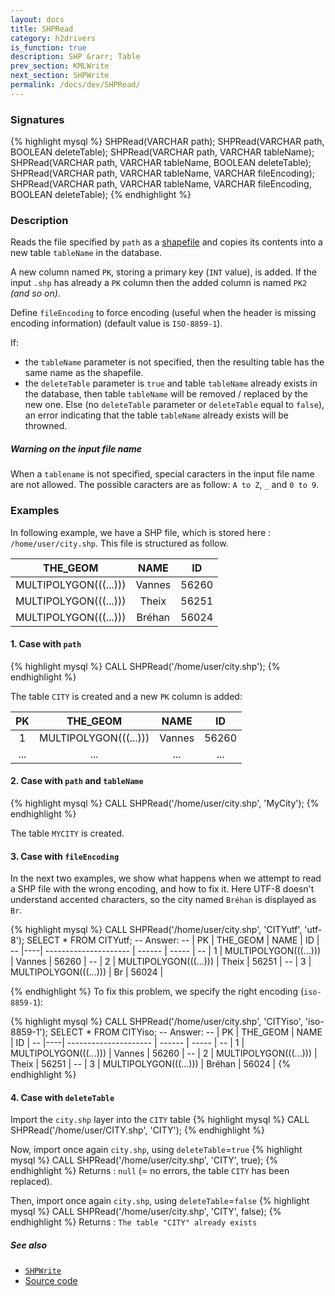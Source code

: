 ```yaml
---
layout: docs
title: SHPRead
category: h2drivers
is_function: true
description: SHP &rarr; Table
prev_section: KMLWrite
next_section: SHPWrite
permalink: /docs/dev/SHPRead/
---
```


### Signatures

{% highlight mysql %}
SHPRead(VARCHAR path);
SHPRead(VARCHAR path, BOOLEAN deleteTable);
SHPRead(VARCHAR path, VARCHAR tableName);
SHPRead(VARCHAR path, VARCHAR tableName, BOOLEAN deleteTable);
SHPRead(VARCHAR path, VARCHAR tableName, VARCHAR fileEncoding);
SHPRead(VARCHAR path, VARCHAR tableName, 
        VARCHAR fileEncoding, BOOLEAN deleteTable);
{% endhighlight %}

### Description

Reads the file specified by `path` as a [shapefile][wiki] and copies its contents into a new table `tableName` in the database.

A new column named `PK`, storing a primary key (`INT` value), is added. If the input `.shp` has already a `PK` column then the added column is named `PK2` *(and so on)*.

Define `fileEncoding` to force encoding (useful when the header is missing encoding information) (default value is `ISO-8859-1`).

If:

- the `tableName` parameter is not specified, then the resulting table has the same name as the shapefile.
- the `deleteTable` parameter is `true` and table `tableName` already exists in the database, then table `tableName` will be removed / replaced by the new one. Else (no `deleteTable` parameter or `deleteTable` equal to `false`), an error indicating that the table `tableName` already exists will be throwned.

<div class="note">
  <h5>Warning on the input file name</h5>
  <p>When a <code>tablename</code> is not specified, special caracters in the input file name are not allowed. The possible caracters are as follow: <code>A to Z</code>, <code>_</code> and <code>0 to 9</code>.</p>
</div>

### Examples

In following example, we have a SHP file, which is stored here : `/home/user/city.shp`. This file is structured as follow.

|      THE_GEOM         |  NAME  |   ID  |
|:---------------------:|:------:|:-----:|
| MULTIPOLYGON(((...))) | Vannes | 56260 |
| MULTIPOLYGON(((...))) | Theix  | 56251 |
| MULTIPOLYGON(((...))) | Bréhan | 56024 |

#### 1. Case with `path`

{% highlight mysql %}
CALL SHPRead('/home/user/city.shp');
{% endhighlight %}

The table `CITY` is created and a new `PK` column is added:

| PK |      THE_GEOM         |  NAME  |   ID  |
|:--:|:---------------------:|:------:|:-----:|
| 1  | MULTIPOLYGON(((...))) | Vannes | 56260 |
| ... | ... | ... | ... |

#### 2. Case with `path` and `tableName`

{% highlight mysql %}
CALL SHPRead('/home/user/city.shp', 'MyCity');
{% endhighlight %}

The table `MYCITY` is created.

#### 3. Case with `fileEncoding`

In the next two examples, we show what happens when we attempt to read a SHP file with the wrong encoding, and how to fix it.
Here UTF-8 doesn't understand accented characters, so the city named `Bréhan` is displayed as `Br`.

{% highlight mysql %}
CALL SHPRead('/home/user/city.shp', 'CITYutf', 'utf-8');
SELECT * FROM CITYutf;
-- Answer:
-- | PK |        THE_GEOM       |  NAME  |  ID   |
-- |----| --------------------- | ------ | ----- |
-- | 1  | MULTIPOLYGON(((...))) | Vannes | 56260 |
-- | 2  | MULTIPOLYGON(((...))) | Theix  | 56251 |
-- | 3  | MULTIPOLYGON(((...))) | Br     | 56024 |

{% endhighlight %}
To fix this problem, we specify the right encoding (`iso-8859-1`):

{% highlight mysql %}
CALL SHPRead('/home/user/city.shp', 'CITYiso', 'iso-8859-1');
SELECT * FROM CITYiso;
-- Answer:
-- | PK |        THE_GEOM       |  NAME  |  ID   |
-- |----| --------------------- | ------ | ----- |
-- | 1  | MULTIPOLYGON(((...))) | Vannes | 56260 |
-- | 2  | MULTIPOLYGON(((...))) | Theix  | 56251 |
-- | 3  | MULTIPOLYGON(((...))) | Bréhan | 56024 |
{% endhighlight %}

#### 4. Case with `deleteTable`

Import the `city.shp` layer into the `CITY` table
{% highlight mysql %}
CALL SHPRead('/home/user/CITY.shp', 'CITY');
{% endhighlight %}

Now, import once again `city.shp`, using `deleteTable`=`true`
{% highlight mysql %}
CALL SHPRead('/home/user/city.shp', 'CITY', true);
{% endhighlight %}
Returns : `null` (= no errors, the table `CITY` has been replaced).

Then, import once again `city.shp`, using `deleteTable`=`false`
{% highlight mysql %}
CALL SHPRead('/home/user/city.shp', 'CITY', false);
{% endhighlight %}
Returns : `The table "CITY" already exists`

##### See also

* [`SHPWrite`](../SHPWrite)
* <a href="https://github.com/orbisgis/h2gis/blob/master/h2gis-functions/src/main/java/org/h2gis/functions/io/shp/SHPRead.java" target="_blank">Source code</a>

[wiki]: http://en.wikipedia.org/wiki/Shapefile
